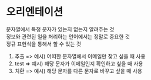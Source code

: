 # 오리엔테이션
문자열에서 특정 문자가 있는지 없는지 알려주는 것   
정보와 관련된 일을 처리하는 언어에서는 정말로 중요한 것   
정규 표현식을 통해서 할 수 있는 것
1. 추출 => 예시) 어떠한 문자열에서 이메일만 찾고 싶을 때 사용
2. test => 예시) 해당 문자가 이메일인지 확인하고 싶을 때 사용
3. 치환 => 예시) 해당 문자를 다른 문자로 바꾸고 싶을 때 사용
